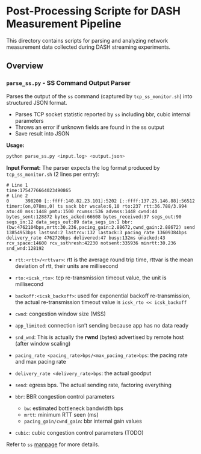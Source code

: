# Post-Processing Scripte for DASH Measurement Pipeline

This directory contains scripts for parsing and analyzing network measurement data collected during DASH streaming experiments.

## Overview

### `parse_ss.py` - SS Command Output Parser

Parses the output of the `ss` command (captured by `tcp_ss_monitor.sh`) into structured JSON format.

- Parses TCP socket statistic reported by `ss` including bbr, cubic internal parameters
- Throws an error if unknown fields are found in the ss output
- Save result into JSON

**Usage:**
```bash
python parse_ss.py <input.log> <output.json>
```

**Input Format:**
The parser expects the log format produced by `tcp_ss_monitor.sh` (2 lines per entry):
```
# Line 1
time:1754776664023490865
# Line 2
0      398200 [::ffff:140.82.23.101]:5202 [::ffff:137.25.146.88]:56512 timer:(on,078ms,0) ts sack bbr wscale:6,10 rto:237 rtt:36.788/3.994 ato:40 mss:1448 pmtu:1500 rcvmss:536 advmss:1448 cwnd:44 bytes_sent:128872 bytes_acked:66608 bytes_received:37 segs_out:90 segs_in:12 data_segs_out:89 data_segs_in:1 bbr:(bw:4762104bps,mrtt:30.236,pacing_gain:2.88672,cwnd_gain:2.88672) send 13854953bps lastsnd:2 lastrcv:132 lastack:3 pacing_rate 13609384bps delivery_rate 4762720bps delivered:47 busy:132ms unacked:43 rcv_space:14600 rcv_ssthresh:42230 notsent:335936 minrtt:30.236 snd_wnd:128192
```

- `rtt:<rtt>/<rttvar>`: rtt is the average round trip time, rttvar is the mean deviation of rtt, their units are millisecond
- `rto:<icsk_rto>`: tcp re-transmission timeout value, the unit is millisecond
- `backoff:<icsk_backoff>`: used for exponential backoff re-transmission, the actual re-transmission timeout value is `icsk_rto << icsk_backoff`

- `cwnd`: congestion window size (MSS)
- `app_limited`: connection isn’t sending because app has no data ready

- `snd_wnd`: This is actually the **rwnd** (bytes) advertised by remote host (after window scaling)
- `pacing_rate <pacing_rate>bps/<max_pacing_rate>bps`: the pacing rate and max pacing rate
- `delivery_rate <delivery_rate>bps`: the actual goodput
- `send`: egress bps. The actual sending rate, factoring everything

- `bbr`: BBR congestion control parameters
  - `bw`: estimated bottleneck bandwidth bps
  - `mrtt`: minimum RTT seen (ms)
  - `pacing_gain/cwnd_gain`: bbr internal gain values

- `cubic`: cubic congestion control parameters (TODO)


Refer to `ss` [manpage](https://man7.org/linux/man-pages/man8/ss.8.html) for more details.